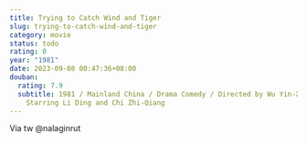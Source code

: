 ```yaml
---
title: Trying to Catch Wind and Tiger
slug: trying-to-catch-wind-and-tiger
category: movie
status: todo
rating: 0
year: "1981"
date: 2023-09-08 00:47:36+08:00
douban:
  rating: 7.9
  subtitle: 1981 / Mainland China / Drama Comedy / Directed by Wu Yin-Xun /
    Starring Li Ding and Chi Zhi-Qiang
---
```


Via tw @nalaginrut
